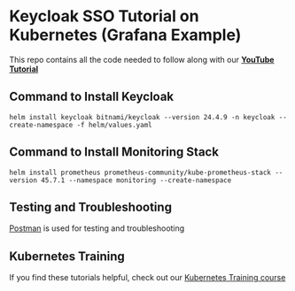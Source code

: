 # Keycloak SSO Tutorial on Kubernetes (Grafana Example)

This repo contains all the code needed to follow along with our **[YouTube Tutorial](https://link-here)**

## Command to Install Keycloak

```
helm install keycloak bitnami/keycloak --version 24.4.9 -n keycloak --create-namespace -f helm/values.yaml
```

## Command to Install Monitoring Stack

```
helm install prometheus prometheus-community/kube-prometheus-stack --version 45.7.1 --namespace monitoring --create-namespace
```

## Testing and Troubleshooting

[Postman](https://www.postman.com/downloads/) is used for testing and troubleshooting


## Kubernetes Training

If you find these tutorials helpful, check out our [Kubernetes Training course](https://kubernetestraining.io/)
